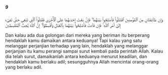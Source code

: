 ##### 9

<span class="ayah">وَإِن طَآئِفَتَانِ مِنَ ٱلْمُؤْمِنِينَ ٱقْتَتَلُوا۟ فَأَصْلِحُوا۟ بَيْنَهُمَا ۖ فَإِنۢ بَغَتْ إِحْدَىٰهُمَا عَلَى ٱلْأُخْرَىٰ فَقَٰتِلُوا۟ ٱلَّتِى تَبْغِى حَتَّىٰ تَفِىٓءَ إِلَىٰٓ أَمْرِ ٱللَّهِ ۚ فَإِن فَآءَتْ فَأَصْلِحُوا۟ بَيْنَهُمَا بِٱلْعَدْلِ وَأَقْسِطُوٓا۟ ۖ إِنَّ ٱللَّهَ يُحِبُّ ٱلْمُقْسِطِينَ</span>

<span class="ayah_translation">Dan kalau ada dua golongan dari mereka yang beriman itu berperang hendaklah kamu damaikan antara keduanya! Tapi kalau yang satu melanggar perjanjian terhadap yang lain, hendaklah yang melanggar perjanjian itu kamu perangi sampai surut kembali pada perintah Allah. Kalau dia telah surut, damaikanlah antara keduanya menurut keadilan, dan hendaklah kamu berlaku adil; sesungguhnya Allah mencintai orang-orang yang berlaku adil.</span>
